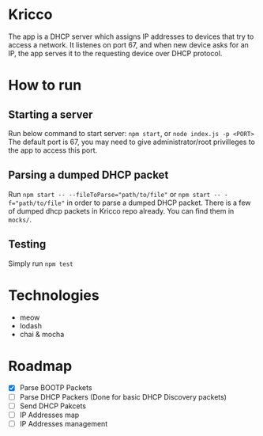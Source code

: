 # Kricco
The app is a DHCP server which assigns IP addresses to devices that try to access a network. It listenes on port 67, and when new device asks for an IP, the app serves it to the requesting device over DHCP protocol.

# How to run
## Starting a server
Run below command to start server:
`npm start`, or `node index.js -p <PORT>`
The default port is 67, you may need to give administrator/root privilleges to the app to access this port.
## Parsing a dumped DHCP packet
Run `npm start -- --fileToParse="path/to/file"` or `npm start -- -f="path/to/file"` in order to parse a dumped DHCP packet. There is a few of dumped dhcp packets in Kricco repo already. You can find them in `mocks/`.

## Testing
Simply run `npm test`

# Technologies
 - meow
 - lodash
 - chai & mocha

 # Roadmap
 - [X] Parse BOOTP Packets
 - [ ] Parse DHCP Packers (Done for basic DHCP Discovery packets)
 - [ ] Send DHCP Pakcets
 - [ ] IP Addresses map
 - [ ] IP Addresses management
